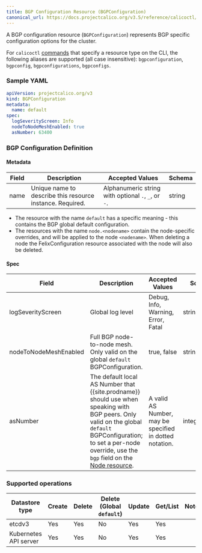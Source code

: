 ```yaml
---
title: BGP Configuration Resource (BGPConfiguration)
canonical_url: https://docs.projectcalico.org/v3.5/reference/calicoctl/resources/bgpconfig
---
```


A BGP configuration resource (`BGPConfiguration`) represents BGP specific configuration options for the cluster.

For `calicoctl` [commands]({{site.baseurl}}/{{page.version}}/reference/calicoctl/commands/) that specify a resource type on the CLI, the following
aliases are supported (all case insensitive): `bgpconfiguration`, `bgpconfig`, `bgpconfigurations`, `bgpconfigs`.

### Sample YAML

```yaml
apiVersion: projectcalico.org/v3
kind: BGPConfiguration
metadata:
  name: default
spec:
  logSeverityScreen: Info
  nodeToNodeMeshEnabled: true
  asNumber: 63400
```

### BGP Configuration Definition

#### Metadata

| Field       | Description                 | Accepted Values   | Schema |
|-------------|-----------------------------|-------------------|--------|
| name     | Unique name to describe this resource instance. Required. | Alphanumeric string with optional `.`, `_`, or `-`. | string |

- The resource with the name `default` has a specific meaning - this contains the BGP global default configuration.
- The resources with the name `node.<nodename>` contain the node-specific overrides, and will be applied to the node `<nodename>`. When deleting a node the FelixConfiguration resource associated with the node will also be deleted.

#### Spec

| Field       | Description                 | Accepted Values   | Schema | Default    |
|-------------|-----------------------------|-------------------|--------|------------|
| logSeverityScreen | Global log level | Debug, Info, Warning, Error, Fatal | string | `Info` |
| nodeToNodeMeshEnabled | Full BGP node-to-node mesh. Only valid on the global `default` BGPConfiguration. | true, false  | string | true |
| asNumber | The default local AS Number that {{site.prodname}} should use when speaking with BGP peers. Only valid on the global `default` BGPConfiguration; to set a per-node override, use the `bgp` field on the [Node resource](./node). | A valid AS Number, may be specified in dotted notation. | integer/string | 64512 |

### Supported operations

| Datastore type        | Create    | Delete    | Delete (Global `default`)  |  Update  | Get/List | Notes
|-----------------------|------------|-----------|--------|----------|----------|------
| etcdv3                | Yes       | Yes    | No     | Yes      | Yes      |
| Kubernetes API server | Yes        | Yes   | No     | Yes      | Yes      |
